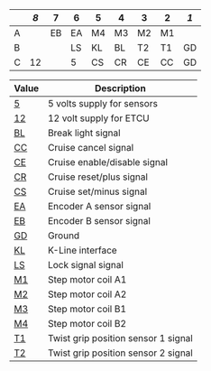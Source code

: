 |   | *8* |  7 |  6 |  5 |  4 |  3 |  2 | *1* |
|---|-----|----|----|----|----|----|----|-----|
| A |     | EB | EA | M4 | M3 | M2 | M1 |     |
| B |     |    | LS | KL | BL | T2 | T1 |  GD |
| C | 12  |    |  5 | CS | CR | CE | CC |  GD |


| Value | Description |
|-------|-------------|
| [5](#5v) | 5 volts supply for sensors |
| [12](#12v) | 12 volt supply for ETCU |
| [BL](#BL) | Break light signal |
| [CC](#CC) | Cruise cancel signal |
| [CE](#CE) | Cruise enable/disable signal |
| [CR](#CR) | Cruise reset/plus signal |
| [CS](#CS) | Cruise set/minus signal |
| [EA](#EA) | Encoder A sensor signal |
| [EB](#EB) | Encoder B sensor signal |
| [GD](#GD) | Ground |
| [KL](#KL) | K-Line interface |
| [LS](#LS) | Lock signal signal |
| [M1](#M1) | Step motor coil A1 |
| [M2](#M2) | Step motor coil A2 |
| [M3](#M3) | Step motor coil B1 |
| [M4](#M4) | Step motor coil B2 |
| [T1](#T1) | Twist grip position sensor 1 signal |
| [T2](#T2) | Twist grip position sensor 2 signal |
